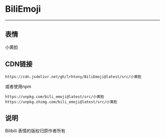 # BiliEmoji
---
## 表情
小黄脸
## CDN链接
```
https://cdn.jsdelivr.net/gh/lrhtony/BiliEmoji@latest/src/小黄脸
```
或者使用npm
```
https://unpkg.com/bili_emoji@latest/src/小黄脸
https://unpkg.zhimg.com/bili_emoji@latest/src/小黄脸
```
## 说明
Bilibili 表情的版权归原作者所有
